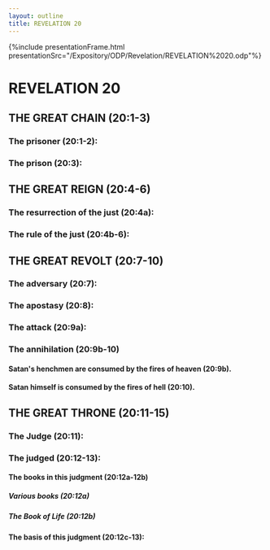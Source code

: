 ```yaml
---
layout: outline
title: REVELATION 20
---
```

{%include presentationFrame.html presentationSrc="/Expository/ODP/Revelation/REVELATION%2020.odp"%}

# REVELATION 20
## THE GREAT CHAIN (20:1-3) 
###  The prisoner (20:1-2): 
###  The prison (20:3): 
## THE GREAT REIGN (20:4-6) 
###  The resurrection of the just (20:4a): 
###  The rule of the just (20:4b-6): 
## THE GREAT REVOLT (20:7-10) 
###  The adversary (20:7): 
###  The apostasy (20:8): 
###  The attack (20:9a): 
###  The annihilation (20:9b-10) 
####  Satan\'s henchmen are consumed by the fires of heaven (20:9b). 
####  Satan himself is consumed by the fires of hell (20:10). 
## THE GREAT THRONE (20:11-15) 
###  The Judge (20:11): 
###  The judged (20:12-13): 
####  The books in this judgment (20:12a-12b) 
#####  Various books (20:12a) 
#####  The Book of Life (20:12b) 
####  The basis of this judgment (20:12c-13): 
